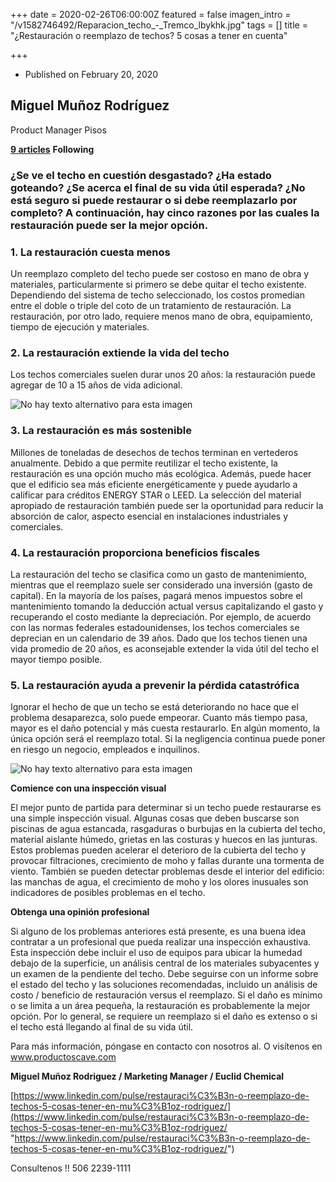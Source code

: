 +++
date = 2020-02-26T06:00:00Z
featured = false
imagen_intro = "/v1582746492/Reparacion_techo_-_Tremco_lbykhk.jpg"
tags = []
title = "¿Restauración o reemplazo de techos? 5 cosas a tener en cuenta"

+++
* Published on February 20, 2020

## **Miguel Muñoz Rodríguez**

Product Manager Pisos

[**9 articles**](https://www.linkedin.com/in/miguelmu%C3%B1ozlinkedin/detail/recent-activity/posts/) **Following**

### **¿Se ve el techo en cuestión desgastado? ¿Ha estado goteando? ¿Se acerca el final de su vida útil esperada? ¿No está seguro si puede restaurar o si debe reemplazarlo por completo? A continuación, hay cinco razones por las cuales la restauración puede ser la mejor opción.**

### **1. La restauración cuesta menos**

Un reemplazo completo del techo puede ser costoso en mano de obra y materiales, particularmente si primero se debe quitar el techo existente. Dependiendo del sistema de techo seleccionado, los costos promedian entre el doble o triple del coto de un tratamiento de restauración. La restauración, por otro lado, requiere menos mano de obra, equipamiento, tiempo de ejecución y materiales.

### **2. La restauración extiende la vida del techo**

Los techos comerciales suelen durar unos 20 años: la restauración puede agregar de 10 a 15 años de vida adicional.

![No hay texto alternativo para esta imagen](https://media-exp1.licdn.com/dms/image/C5612AQEXUnzrZMGLlQ/article-inline_image-shrink_1500_2232/0?e=1588204800&v=beta&t=wZPKm_X-vQ05msTNJIpEkjzNGTsOMEa3ZnE2lbNZd8g)

### **3. La restauración es más sostenible**

Millones de toneladas de desechos de techos terminan en vertederos anualmente. Debido a que permite reutilizar el techo existente, la restauración es una opción mucho más ecológica. Además, puede hacer que el edificio sea más eficiente energéticamente y puede ayudarlo a calificar para créditos ENERGY STAR o LEED. La selección del material apropiado de restauración también puede ser la oportunidad para reducir la absorción de calor, aspecto esencial en instalaciones industriales y comerciales.

### **4. La restauración proporciona beneficios fiscales**

La restauración del techo se clasifica como un gasto de mantenimiento, mientras que el reemplazo suele ser considerado una inversión (gasto de capital). En la mayoría de los países, pagará menos impuestos sobre el mantenimiento tomando la deducción actual versus capitalizando el gasto y recuperando el costo mediante la depreciación. Por ejemplo, de acuerdo con las normas federales estadounidenses, los techos comerciales se deprecian en un calendario de 39 años. Dado que los techos tienen una vida promedio de 20 años, es aconsejable extender la vida útil del techo el mayor tiempo posible.

### **5. La restauración ayuda a prevenir la pérdida catastrófica**

Ignorar el hecho de que un techo se está deteriorando no hace que el problema desaparezca, solo puede empeorar. Cuanto más tiempo pasa, mayor es el daño potencial y más cuesta restaurarlo. En algún momento, la única opción será el reemplazo total. Si la negligencia continua puede poner en riesgo un negocio, empleados e inquilinos.

![No hay texto alternativo para esta imagen](https://media-exp1.licdn.com/dms/image/C5612AQFTzUAfYp2xgg/article-inline_image-shrink_1000_1488/0?e=1588204800&v=beta&t=NYtB_mwoboF6ZChty_wzufdncPDJO00DbkinzWYXODw)

**Comience con una inspección visual**

El mejor punto de partida para determinar si un techo puede restaurarse es una simple inspección visual. Algunas cosas que deben buscarse son piscinas de agua estancada, rasgaduras o burbujas en la cubierta del techo, material aislante húmedo, grietas en las costuras y huecos en las junturas. Estos problemas pueden acelerar el deterioro de la cubierta del techo y provocar filtraciones, crecimiento de moho y fallas durante una tormenta de viento. También se pueden detectar problemas desde el interior del edificio: las manchas de agua, el crecimiento de moho y los olores inusuales son indicadores de posibles problemas en el techo.

**Obtenga una opinión profesional**

Si alguno de los problemas anteriores está presente, es una buena idea contratar a un profesional que pueda realizar una inspección exhaustiva. Esta inspección debe incluir el uso de equipos para ubicar la humedad debajo de la superficie, un análisis central de los materiales subyacentes y un examen de la pendiente del techo. Debe seguirse con un informe sobre el estado del techo y las soluciones recomendadas, incluido un análisis de costo / beneficio de restauración versus el reemplazo. Si el daño es mínimo o se limita a un área pequeña, la restauración es probablemente la mejor opción. Por lo general, se requiere un reemplazo si el daño es extenso o si el techo está llegando al final de su vida útil.

Para más información, póngase en contacto con nosotros al.  O visítenos en www.productoscave.com

**Miguel Muñoz Rodriguez / Marketing Manager / Euclid Chemical**

[https://www.linkedin.com/pulse/restauraci%C3%B3n-o-reemplazo-de-techos-5-cosas-tener-en-mu%C3%B1oz-rodriguez/](https://www.linkedin.com/pulse/restauraci%C3%B3n-o-reemplazo-de-techos-5-cosas-tener-en-mu%C3%B1oz-rodriguez/ "https://www.linkedin.com/pulse/restauraci%C3%B3n-o-reemplazo-de-techos-5-cosas-tener-en-mu%C3%B1oz-rodriguez/")

Consultenos !! 506 2239-1111 
